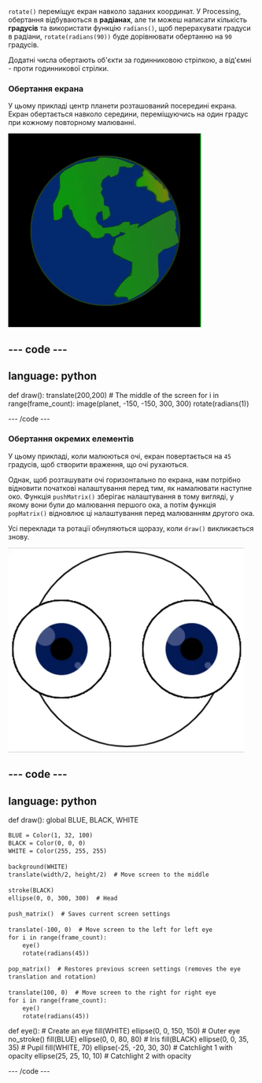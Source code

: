 
`rotate()` переміщує екран навколо заданих координат. У Processing, обертання відбуваються в **радіанах**, але ти можеш написати кількість **градусів** та використати функцію `radians()`, щоб перерахувати градуси в радіани, `rotate(radians(90))` буде дорівнювати обертанню на `90` градусів.

Додатні числа обертають об'єкти за годинниковою стрілкою, а від'ємні - проти годинникової стрілки.

### Обертання екрана

У цьому прикладі центр планети розташований посередині екрана. Екран обертається навколо середини, переміщуючись на один градус при кожному повторному малюванні.

![Вихідна область з планетою, що обертається навколо центру](images/rotate_planet.gif)

--- code ---
---
language: python
---

def draw(): translate(200,200)  # The middle of the screen for i in range(frame_count): image(planet, -150, -150, 300, 300) rotate(radians(1))

--- /code ---

### Обертання окремих елементів

У цьому прикладі, коли малюються очі, екран повертається на `45` градусів, щоб створити враження, що очі рухаються.

Однак, щоб розташувати очі горизонтально по екрана, нам потрібно відновити початкові налаштування перед тим, як намалювати наступне око. Функція `pushMatrix()` зберігає налаштування в тому вигляді, у якому вони були до малювання першого ока, а потім функція `popMatrix()` відновлює ці налаштування перед малюванням другого ока.

Усі переклади та ротації обнуляються щоразу, коли `draw()` викликається знову.

![Область виводу з рухомим зображенням, на якому зображено око, що обертається](images/rotate_eyes.gif)

--- code ---
---
language: python
---

def draw(): global BLUE, BLACK, WHITE

    BLUE = Color(1, 32, 100)
    BLACK = Color(0, 0, 0)
    WHITE = Color(255, 255, 255)
    
    background(WHITE)
    translate(width/2, height/2)  # Move screen to the middle 
    
    stroke(BLACK)
    ellipse(0, 0, 300, 300)  # Head
    
    push_matrix()  # Saves current screen settings
    
    translate(-100, 0)  # Move screen to the left for left eye
    for i in range(frame_count):
        eye()
        rotate(radians(45))
    
    pop_matrix()  # Restores previous screen settings (removes the eye translation and rotation)
    
    translate(100, 0)  # Move screen to the right for right eye
    for i in range(frame_count):
        eye()
        rotate(radians(45))

def eye(): # Create an eye fill(WHITE) ellipse(0, 0, 150, 150)  # Outer eye no_stroke() fill(BLUE) ellipse(0, 0, 80, 80)  # Iris fill(BLACK) ellipse(0, 0, 35, 35)  # Pupil fill(WHITE, 70) ellipse(-25, -20, 30, 30)  # Catchlight 1 with opacity ellipse(25, 25, 10, 10)  # Catchlight 2 with opacity

--- /code ---
